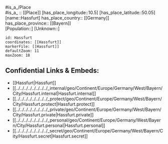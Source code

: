 ﻿---
location: [50.05,10.5] 
mapzoom: [7,12] 
mapmarker: city 
type: City
tags:
- geo/City


SpocWebEntityId: 30795
isDeleted: false
confidential: public

---
#is_a_/Place  
#is_a_ :: [[Place]] 
[has_place_longitude::10.5] 
[has_place_latitude::50.05] 
[name::Hassfurt] 
has_place_country:: [[Germany]]  
has_place_province:: [[Bayern]]  
[Population::] 
[Unknown::] 


```leaflet
id: Hassfurt
coordinates: [[Hassfurt]] 
markerFile: [[Hassfurt]] 
defaultZoom: 11 
maxZoom: 18
```


## Confidential Links & Embeds: 
- [[Hassfurt|Hassfurt]]  
- [[../../../../../../../../_internal/geo/Continent/Europe/Germany/West/Bayern/City/Hassfurt.internal|Hassfurt.internal]] 
- [[../../../../../../../../_protect/geo/Continent/Europe/Germany/West/Bayern/City/Hassfurt.protect|Hassfurt.protect]] 
- [[../../../../../../../../_private/geo/Continent/Europe/Germany/West/Bayern/City/Hassfurt.private|Hassfurt.private]] 
- [[../../../../../../../../_personal/geo/Continent/Europe/Germany/West/Bayern/City/Hassfurt.personal|Hassfurt.personal]] 
- [[../../../../../../../../_secret/geo/Continent/Europe/Germany/West/Bayern/City/Hassfurt.secret|Hassfurt.secret]] 
